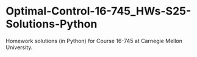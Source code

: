 # Optimal-Control-16-745_HWs-S25-Solutions-Python

Homework solutions (in Python) for Course 16-745 at Carnegie Mellon University.

